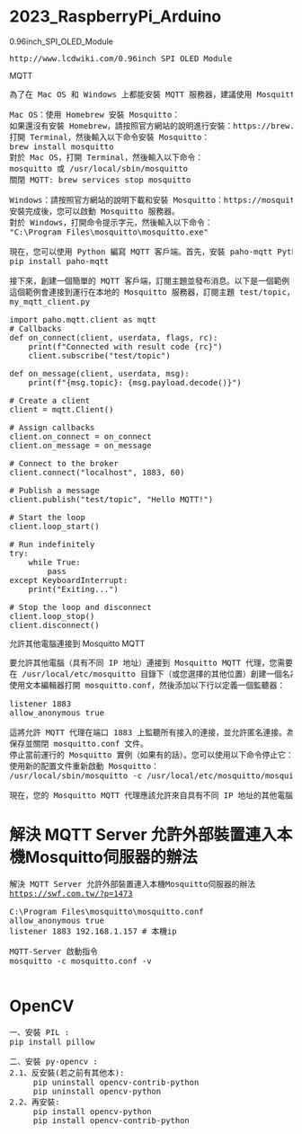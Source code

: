 # 2023_RaspberryPi_Arduino
0.96inch_SPI_OLED_Module
<pre>
http://www.lcdwiki.com/0.96inch_SPI_OLED_Module
</pre>
MQTT
<pre>
為了在 Mac OS 和 Windows 上都能安裝 MQTT 服務器，建議使用 Mosquitto。Mosquitto 是一個開源的 MQTT 代理服務器，支持多個平台。首先，您需要在您的電腦上安裝 Mosquitto。以下是安裝方法：

Mac OS：使用 Homebrew 安裝 Mosquitto：
如果還沒有安裝 Homebrew，請按照官方網站的說明進行安裝：https://brew.sh/
打開 Terminal，然後輸入以下命令安裝 Mosquitto：
brew install mosquitto
對於 Mac OS，打開 Terminal，然後輸入以下命令：
mosquitto 或 /usr/local/sbin/mosquitto
關閉 MQTT: brew services stop mosquitto

Windows：請按照官方網站的說明下載和安裝 Mosquitto：https://mosquitto.org/download/
安裝完成後，您可以啟動 Mosquitto 服務器。
對於 Windows，打開命令提示字元，然後輸入以下命令：
"C:\Program Files\mosquitto\mosquitto.exe"

現在，您可以使用 Python 編寫 MQTT 客戶端。首先，安裝 paho-mqtt Python 庫：
pip install paho-mqtt

接下來，創建一個簡單的 MQTT 客戶端，訂閱主題並發布消息。以下是一個範例：
這個範例會連接到運行在本地的 Mosquitto 服務器，訂閱主題 test/topic，並發布一條消息。當收到新消息時，它會打印主題和消息內容。
my_mqtt_client.py

import paho.mqtt.client as mqtt
# Callbacks
def on_connect(client, userdata, flags, rc):
    print(f"Connected with result code {rc}")
    client.subscribe("test/topic")

def on_message(client, userdata, msg):
    print(f"{msg.topic}: {msg.payload.decode()}")

# Create a client
client = mqtt.Client()

# Assign callbacks
client.on_connect = on_connect
client.on_message = on_message

# Connect to the broker
client.connect("localhost", 1883, 60)

# Publish a message
client.publish("test/topic", "Hello MQTT!")

# Start the loop
client.loop_start()

# Run indefinitely
try:
    while True:
        pass
except KeyboardInterrupt:
    print("Exiting...")

# Stop the loop and disconnect
client.loop_stop()
client.disconnect()
</pre>
允許其他電腦連接到 Mosquitto MQTT
<pre>
要允許其他電腦（具有不同 IP 地址）連接到 Mosquitto MQTT 代理，您需要創建一個配置文件，並在其中定義一個監聽器，以便允許遠程訪問。請按照以下步驟操作：
在 /usr/local/etc/mosquitto 目錄下（或您選擇的其他位置）創建一個名為 mosquitto.conf 的文件。
使用文本編輯器打開 mosquitto.conf，然後添加以下行以定義一個監聽器：

listener 1883
allow_anonymous true

這將允許 MQTT 代理在端口 1883 上監聽所有接入的連接，並允許匿名連接。為了安全起見，您可以考慮使用身份驗證和加密，而不是允許匿名連接。有關如何配置身份驗證和加密的更多信息，請查看 Mosquitto 文檔。
保存並關閉 mosquitto.conf 文件。
停止當前運行的 Mosquitto 實例（如果有的話）。您可以使用以下命令停止它：
使用新的配置文件重新啟動 Mosquitto：
/usr/local/sbin/mosquitto -c /usr/local/etc/mosquitto/mosquitto.conf

現在，您的 Mosquitto MQTT 代理應該允許來自具有不同 IP 地址的其他電腦的連接。請注意，您需要確保您的網絡防火牆允許流量通過端口 1883。
</pre>
# 解決 MQTT Server 允許外部裝置連入本機Mosquitto伺服器的辦法
<pre>
解決 MQTT Server 允許外部裝置連入本機Mosquitto伺服器的辦法
<a href="https://swf.com.tw/?p=1473">https://swf.com.tw/?p=1473</a>

C:\Program Files\mosquitto\mosquitto.conf
allow_anonymous true
listener 1883 192.168.1.157 # 本機ip

MQTT-Server 啟動指令
mosquitto -c mosquitto.conf -v

</pre>

# OpenCV
<pre>
一、安裝 PIL :
pip install pillow

二、安裝 py-opencv :
2.1、反安裝(若之前有其他本):
     pip uninstall opencv-contrib-python
     pip uninstall opencv-python
2.2、再安裝:
     pip install opencv-python
     pip install opencv-contrib-python
</pre>

